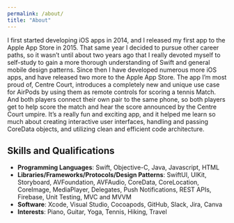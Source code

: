 ```yaml
---
permalink: /about/
title: "About"
---
```


I first started developing iOS apps in 2014, and I released my first app to the Apple App Store in 2015. That same year I decided to pursue other career paths, so it wasn’t until about two years ago that I really devoted myself to self-study to gain a more thorough understanding of Swift and general mobile design patterns. Since then I have developed numerous more iOS apps, and have released two more to the Apple App Store. The app I’m most proud of, Centre Court, introduces a completely new and unique use case for AirPods by using them as remote controls for scoring a tennis Match. And both players connect their own pair to the same phone, so both players get to help score the match and hear the score announced by the Centre Court umpire. It’s a really fun and exciting app, and it helped me learn so much about creating interactive user interfaces, handling and passing CoreData objects, and utilizing clean and efficient code architecture.

## Skills and Qualifications
- **Programming Languages**: Swift, Objective-C, Java, Javascript, HTML
- **Libraries/Frameworks/Protocols/Design Patterns**: SwiftUI, UIKit, Storyboard, AVFoundation, AVFAudio, CoreData, CoreLocation, CoreImage, MediaPlayer, Delegates, Push Notifications, REST APIs, Firebase, Unit Testing, MVC and MVVM
- **Software**: Xcode, Visual Studio, Cocoapods, GitHub, Slack, Jira, Canva
- **Interests**: Piano, Guitar, Yoga, Tennis, Hiking, Travel